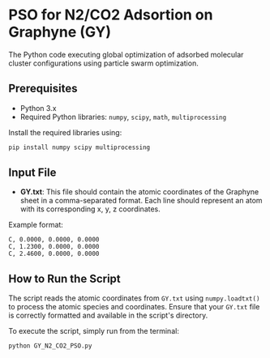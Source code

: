 # PSO for N2/CO2 Adsortion on Graphyne (GY)

The Python code executing global optimization of adsorbed molecular cluster configurations using particle swarm optimization.

## Prerequisites

- Python 3.x
- Required Python libraries: `numpy`, `scipy`, `math`, `multiprocessing`

Install the required libraries using:
```bash
pip install numpy scipy multiprocessing
```

## Input File

- **GY.txt**: This file should contain the atomic coordinates of the Graphyne sheet in a comma-separated format. Each line should represent an atom with its corresponding x, y, z coordinates.

Example format:
```
C, 0.0000, 0.0000, 0.0000
C, 1.2300, 0.0000, 0.0000
C, 2.4600, 0.0000, 0.0000
```

## How to Run the Script

The script reads the atomic coordinates from `GY.txt` using `numpy.loadtxt()` to process the atomic species and coordinates. Ensure that your `GY.txt` file is correctly formatted and available in the script's directory.

To execute the script, simply run from the terminal:

```bash
python GY_N2_CO2_PSO.py
```
